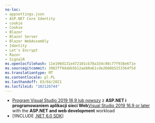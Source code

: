 ```yaml
---
no-loc:
- appsettings.json
- ASP.NET Core Identity
- cookie
- Cookie
- Blazor
- Blazor Server
- Blazor WebAssembly
- Identity
- Let's Encrypt
- Razor
- SignalR
ms.openlocfilehash: 11e190d131e472101cb78a334c98c77f938e671e
ms.sourcegitcommit: 3982ff9dabb5b12aeb0a61cde2686b5253364f5d
ms.translationtype: MT
ms.contentlocale: pl-PL
ms.lasthandoff: 03/04/2021
ms.locfileid: "102126744"
---
```

* <span data-ttu-id="2647c-101">[Program Visual Studio 2019 16,9 lub nowszy](https://visualstudio.microsoft.com/downloads/?utm_medium=microsoft&utm_source=docs.microsoft.com&utm_campaign=inline+link&utm_content=download+vs2019) z **ASP.NET i programowaniem aplikacji sieci Web**</span><span class="sxs-lookup"><span data-stu-id="2647c-101">[Visual Studio 2019 16.9 or later](https://visualstudio.microsoft.com/downloads/?utm_medium=microsoft&utm_source=docs.microsoft.com&utm_campaign=inline+link&utm_content=download+vs2019) with the **ASP.NET and web development** workload</span></span>
* [!INCLUDE [.NET 6.0 SDK](~/includes/6.0-SDK.md)]
